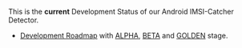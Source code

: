 This is the **current** Development Status of our Android IMSI-Catcher Detector.
* [Development Roadmap](https://github.com/SecUpwN/Android-IMSI-Catcher-Detector#development-roadmap) with [ALPHA](https://github.com/SecUpwN/Android-IMSI-Catcher-Detector#alpha-stage), [BETA](https://github.com/SecUpwN/Android-IMSI-Catcher-Detector#beta-stage) and [GOLDEN](https://github.com/SecUpwN/Android-IMSI-Catcher-Detector#golden-stage) stage.